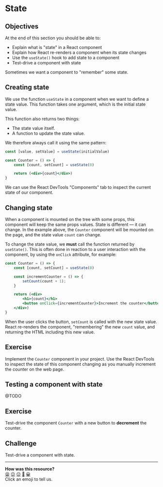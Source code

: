 # State

## Objectives

At the end of this section you should be able to:
 * Explain what is "state" in a React component
 * Explain how React re-renders a component when its state changes
 * Use the `useState()` hook to add state to a component
 * Test-drive a component with state

Sometimes we want a component to "remember" some state.

## Creating state

We use the function `useState` in a component when we want to define a state value. This function takes one argument, which is the initial state value.

This function also returns two things:
 * The state value itself.
 * A function to update the state value. 

We therefore always call it using the same pattern:

```jsx
const [value, setValue] = useState(initialValue)
```

```jsx
const Counter = () => {
    const [count, setCount] = useState(0)

    return (<div>{count}</div>)
}
```

We can use the React DevTools "Components" tab to inspect the current state of our component.

## Changing state

When a component is mounted on the tree with some props, this component will keep the same props values. State is different — it can change. In the example above, the `Counter` component will be mounted on the page, and the state value `count` can change.

To change the state value, we **must** call the function returned by `useState()`. This is often done in reaction to a user interaction with the component, by using the `onClick` attribute, for example:

```jsx
const Counter = () => {
    const [count, setCount] = useState(0)

    const incrementCounter = () => {
        setCount(count + 1);
    }

    return (<div>
        <h1>{count}</h1>
        <button onClick={incrementCounter}>Increment the counter</button>
    </div>)
}
```

When the user clicks the button, `setCount` is called with the new state value. React re-renders the component, "remembering" the new `count` value, and returning the HTML including this new value.

## Exercise

Implement the `Counter` component in your project. Use the React DevTools to inspect the state of this component changing as you manually increment the counter on the web page.

## Testing a component with state

@TODO

## Exercise

Test-drive the component `Counter` with a new button to **decrement** the counter.

## Challenge

Test-drive a component with state.


<!-- OMITTED -->

<!-- BEGIN GENERATED SECTION DO NOT EDIT -->

---

**How was this resource?**  
[😫](https://airtable.com/shrUJ3t7KLMqVRFKR?prefill_Repository=makersacademy%2Fjavascript-react-applications&prefill_File=react%2F5_state.md&prefill_Sentiment=😫) [😕](https://airtable.com/shrUJ3t7KLMqVRFKR?prefill_Repository=makersacademy%2Fjavascript-react-applications&prefill_File=react%2F5_state.md&prefill_Sentiment=😕) [😐](https://airtable.com/shrUJ3t7KLMqVRFKR?prefill_Repository=makersacademy%2Fjavascript-react-applications&prefill_File=react%2F5_state.md&prefill_Sentiment=😐) [🙂](https://airtable.com/shrUJ3t7KLMqVRFKR?prefill_Repository=makersacademy%2Fjavascript-react-applications&prefill_File=react%2F5_state.md&prefill_Sentiment=🙂) [😀](https://airtable.com/shrUJ3t7KLMqVRFKR?prefill_Repository=makersacademy%2Fjavascript-react-applications&prefill_File=react%2F5_state.md&prefill_Sentiment=😀)  
Click an emoji to tell us.

<!-- END GENERATED SECTION DO NOT EDIT -->
